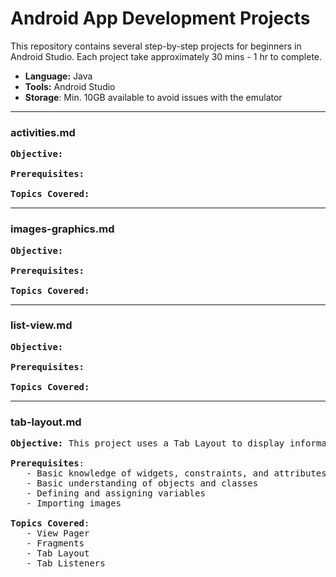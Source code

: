 # Android App Development Projects

This repository contains several step-by-step projects for beginners in Android Studio. Each project take approximately 30 mins - 1 hr to complete.

- **Language:** Java
- **Tools:** Android Studio
- **Storage**: Min. 10GB available to avoid issues with the emulator

---
### activities.md

<pre>
<b>Objective:</b>

<b>Prerequisites:</b>

<b>Topics Covered:</b>
</pre>

---
### images-graphics.md

<pre>
<b>Objective:</b>

<b>Prerequisites:</b>

<b>Topics Covered:</b>
</pre>

---
### list-view.md

<pre>
<b>Objective:</b>

<b>Prerequisites:</b>

<b>Topics Covered:</b>
</pre>

---

### tab-layout.md

<pre>
<b>Objective:</b> This project uses a Tab Layout to display information about a particular animal. 
    
<b>Prerequisites</b>:
   - Basic knowledge of widgets, constraints, and attributes
   - Basic understanding of objects and classes
   - Defining and assigning variables
   - Importing images
    
<b>Topics Covered</b>:
   - View Pager
   - Fragments
   - Tab Layout
   - Tab Listeners    
</pre>

